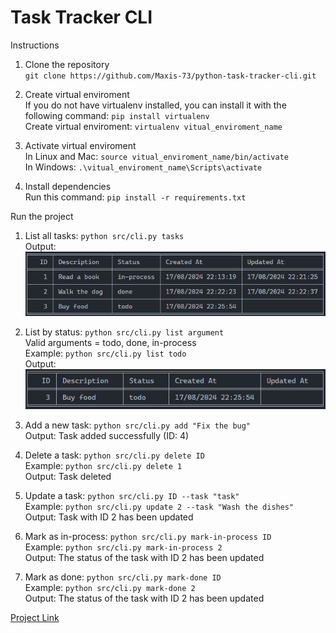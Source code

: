 <h1 class="code-line" data-line-start="0" data-line-end="1"><a id="Task_Tracker_CLI_0"></a>Task Tracker CLI</h1>
<p class="has-line-data" data-line-start="2" data-line-end="3">Instructions</p>
<ol>
<li class="has-line-data" data-line-start="3" data-line-end="6">
<p class="has-line-data" data-line-start="3" data-line-end="5">Clone the repository<br>
<code>git clone https://github.com/Maxis-73/python-task-tracker-cli.git</code></p>
</li>
<li class="has-line-data" data-line-start="6" data-line-end="10">
<p class="has-line-data" data-line-start="6" data-line-end="9">Create virtual enviroment<br>
If you do not have virtualenv installed, you can install it with the following command: <code>pip install virtualenv</code><br>
Create virtual enviroment: <code>virtualenv vitual_enviroment_name</code></p>
</li>
<li class="has-line-data" data-line-start="10" data-line-end="14">
<p class="has-line-data" data-line-start="10" data-line-end="13">Activate virtual enviroment<br>
In Linux and Mac: <code>source vitual_enviroment_name/bin/activate</code><br>
In Windows: <code>.\vitual_enviroment_name\Scripts\activate</code></p>
</li>
<li class="has-line-data" data-line-start="14" data-line-end="17">
<p class="has-line-data" data-line-start="14" data-line-end="16">Install dependencies<br>
Run this command: <code>pip install -r requirements.txt</code></p>
</li>
</ol>
<p class="has-line-data" data-line-start="17" data-line-end="18">Run the project</p>
<ol>
<li class="has-line-data" data-line-start="18" data-line-end="22">
<p class="has-line-data" data-line-start="18" data-line-end="21">List all tasks: <code>python src/cli.py tasks</code><br>
Output:<br>
<img src="image.png" alt="alt text"></p>
</li>
<li class="has-line-data" data-line-start="22" data-line-end="28">
<p class="has-line-data" data-line-start="22" data-line-end="27">List by status: <code>python src/cli.py list argument</code><br>
Valid arguments = todo, done, in-process<br>
Example: <code>python src/cli.py list todo</code><br>
Output:<br>
<img src="image-1.png" alt="alt text"></p>
</li>
<li class="has-line-data" data-line-start="28" data-line-end="31">
<p class="has-line-data" data-line-start="28" data-line-end="30">Add a new task: <code>python src/cli.py add &quot;Fix the bug&quot;</code><br>
Output: Task added successfully (ID: 4)</p>
</li>
<li class="has-line-data" data-line-start="31" data-line-end="35">
<p class="has-line-data" data-line-start="31" data-line-end="34">Delete a task: <code>python src/cli.py delete ID</code><br>
Example: <code>python src/cli.py delete 1</code><br>
Output: Task deleted</p>
</li>
<li class="has-line-data" data-line-start="35" data-line-end="39">
<p class="has-line-data" data-line-start="35" data-line-end="38">Update a task: <code>python src/cli.py ID --task &quot;task&quot;</code><br>
Example: <code>python src/cli.py update 2 --task &quot;Wash the dishes&quot;</code><br>
Output: Task with ID 2 has been updated</p>
</li>
<li class="has-line-data" data-line-start="39" data-line-end="43">
<p class="has-line-data" data-line-start="39" data-line-end="42">Mark as in-process: <code>python src/cli.py mark-in-process ID</code><br>
Example: <code>python src/cli.py mark-in-process 2</code><br>
Output: The status of the task with ID 2 has been updated</p>
</li>
<li class="has-line-data" data-line-start="43" data-line-end="47">
<p class="has-line-data" data-line-start="43" data-line-end="46">Mark as done: <code>python src/cli.py mark-done ID</code><br>
Example: <code>python src/cli.py mark-done 2</code><br>
Output: The status of the task with ID 2 has been updated</p>
</li>
</ol>
<p class="has-line-data" data-line-start="47" data-line-end="48"><a href="https://roadmap.sh/projects/task-tracker">Project Link</a></p>
</body></html>
